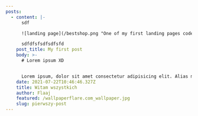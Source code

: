 ```yaml
---
posts:
  - content: |-
      sdf

      ![landing page](/bestshop.png "One of my first landing pages coded")

      sdfdfsfsdfsdfsfd
    post_title: My first post
    body: >-
      # Lorem ipsum XD


      Lorem ipsum, dolor sit amet consectetur adipisicing elit. Alias molestiae molestias excepturi quisquam illo, minima perspiciatis reiciendis quas nemo facere tempore vitae qui rerum perferendis tenetur, ipsum, hic eius si**miliq*ue! A*met dol**oremque omnis sequi esse unde, voluptas suscipit animi id laboriosam ipsam delectus quae magnam earum reprehenderit sit expedita mollitia, accusamus labore aut vel odit optio repudiandae veniam `dolores! Facere consectetur illo aliquid in` ab quae nobis minus earum? Aliquam ipsum excepturi cupiditate dolorum, unde deserunt omnis voluptates incidunt perspiciatis neque? In autem sit consequatur, nemo eum explicabo dolores veniam ullam debitis expedita modi laboriosam ex quidem. Eius, numquam blanditiis.
    date: 2021-07-22T10:46:46.327Z
    title: Witam wszystkich
    author: Flaaj
    featured: /wallpaperflare.com_wallpaper.jpg
    slug: pierwszy-post
---
```


